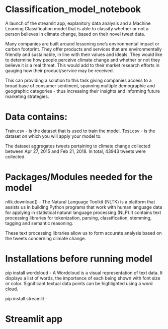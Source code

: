 # Classification_model_notebook
A launch of the streamlit app, explanitory data analysis and a Machine Learning Classification model that is able to classify whether or not a person believes in climate change, based on their novel tweet data.

Many companies are built around lessening one’s environmental impact or carbon footprint. They offer products and services that are environmentally friendly and sustainable, in line with their values and ideals. They would like to determine how people perceive climate change and whether or not they believe it is a real threat. This would add to their market research efforts in gauging how their product/service may be received.

This can providing a solution to this task giving companies access to a broad base of consumer sentiment, spanning multiple demographic and geographic categories - thus increasing their insights and informing future marketing strategies.

# Data contains:
Train.csv - is the dataset that is used to train the model. Test.csv - is the dataset on which you will apply your model to.

The dataset aggregates tweets pertaining to climate change collected between Apr 27, 2015 and Feb 21, 2018. In total, 43943 tweets were collected.

# Packages/Modules needed for the model
nltk.download() - The Natural Language Toolkit (NLTK) is a platform that assists us in building Python programs that work with human language data for applying in statistical natural language processing (NLP).It contains text processing libraries for tokenization, parsing, classification, stemming, tagging and semantic reasoning.

These text processing libraries allow us to form accurate analysis based on the tweets concerning climate change.

# Installations before running model
pip install wordcloud - A Wordcloud is a visual representation of text data. It displays a list of words, the importance of each being shown with font size or color. Significant textual data points can be highlighted using a word cloud.

pip install streamlit  - 

# Streamlit app